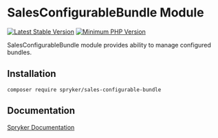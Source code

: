 # SalesConfigurableBundle Module
[![Latest Stable Version](https://poser.pugx.org/spryker/sales-configurable-bundle/v/stable.svg)](https://packagist.org/packages/spryker/sales-configurable-bundle)
[![Minimum PHP Version](https://img.shields.io/badge/php-%3E%3D%207.3-8892BF.svg)](https://php.net/)

SalesConfigurableBundle module provides ability to manage configured bundles.

## Installation

```
composer require spryker/sales-configurable-bundle
```

## Documentation

[Spryker Documentation](https://academy.spryker.com/developing_with_spryker/module_guide/modules.html)

